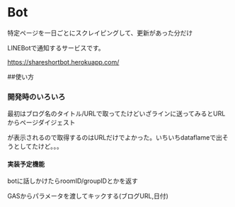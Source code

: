 # Bot

特定ページを一日ごとにスクレイピングして、更新があった分だけ

LINEBotで通知するサービスです。


https://shareshortbot.herokuapp.com/ 


##使い方


### 開発時のいろいろ

最初はブログ名のタイトル/URLで取ってたけどいざラインに送ってみるとURLからページダイジェスト

が表示されるので取得するのはURLだけでよかった。いちいちdataflameで出そうとしてたけど。。。


#### 実装予定機能

botに話しかけたらroomID/groupIDとかを返す

GASからパラメータを渡してキックする(ブログURL,日付)




